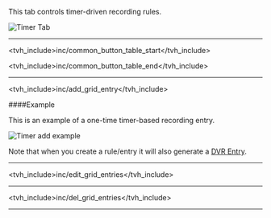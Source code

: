 This tab controls timer-driven recording rules.

![Timer Tab](static/img/doc/timers.png)

---

<tvh_include>inc/common_button_table_start</tvh_include>

<tvh_include>inc/common_button_table_end</tvh_include>

---

<tvh_include>inc/add_grid_entry</tvh_include>

####Example

This is an example of a one-time timer-based recording entry.

![Timer add example](static/img/doc/dvrtimeradd.png)

Note that when you create a rule/entry it will also generate a [DVR Entry](class/dvrentry).

---

<tvh_include>inc/edit_grid_entries</tvh_include>

---

<tvh_include>inc/del_grid_entries</tvh_include>

---

